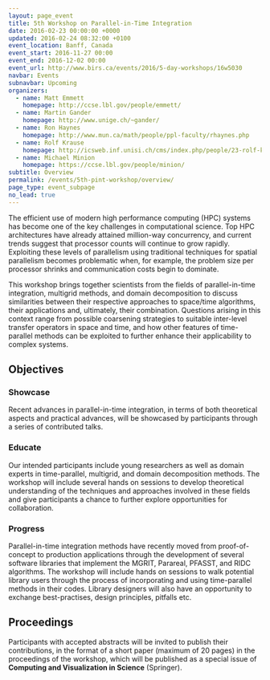 ```yaml
---
layout: page_event
title: 5th Workshop on Parallel-in-Time Integration
date: 2016-02-23 00:00:00 +0000
updated: 2016-02-24 08:32:00 +0100
event_location: Banff, Canada
event_start: 2016-11-27 00:00
event_end: 2016-12-02 00:00
event_url: http://www.birs.ca/events/2016/5-day-workshops/16w5030
navbar: Events
subnavbar: Upcoming
organizers:
  - name: Matt Emmett
    homepage: http://ccse.lbl.gov/people/emmett/
  - name: Martin Gander
    homepage: http://www.unige.ch/~gander/
  - name: Ron Haynes
    homepage: http://www.mun.ca/math/people/ppl-faculty/rhaynes.php
  - name: Rolf Krause
    homepage: http://icsweb.inf.unisi.ch/cms/index.php/people/23-rolf-krause.html
  - name: Michael Minion
    homepage: https://ccse.lbl.gov/people/minion/
subtitle: Overview
permalink: /events/5th-pint-workshop/overview/
page_type: event_subpage
no_lead: true
---
```


The efficient use of modern high performance computing (HPC) systems has become one of the key challenges in computational science.
Top HPC architectures have already attained million-way concurrency, and current trends suggest that processor counts will continue to grow rapidly.
Exploiting these levels of parallelism using traditional techniques for spatial parallelism becomes problematic when, for example, the problem size per processor shrinks and communication costs begin to dominate.

This workshop brings together scientists from the fields of parallel-in-time integration, multigrid methods, and domain decomposition to discuss similarities between their respective approaches to space/time algorithms, their applications and, ultimately, their combination.
Questions arising in this context range from possible coarsening strategies to suitable inter-level transfer operators in space and time, and how other features of time-parallel methods can be exploited to further enhance their applicability to complex systems.

## Objectives

### Showcase

Recent advances in parallel-in-time integration, in terms of both theoretical aspects and practical advances, will be showcased by participants through a series of contributed talks.

### Educate

Our intended participants include young researchers as well as domain experts in time-parallel, multigrid, and domain decomposition methods.
The workshop will include several hands on sessions to develop theoretical understanding of the techniques and approaches involved in these fields and give participants a chance to further explore opportunities for collaboration.

### Progress

Parallel-in-time integration methods have recently moved from proof-of-concept to production applications through the development of several software libraries that implement the MGRIT, Parareal, PFASST, and RIDC algorithms.
The workshop will include hands on sessions to walk potential library users through the process of incorporating and using time-parallel methods in their codes.
Library designers will also have an opportunity to exchange best-practises, design principles, pitfalls etc.

## Proceedings

Participants with accepted abstracts will be invited to publish their contributions, in the format of a short paper (maximum of 20 pages) in the proceedings of the workshop, which will be published as a special issue of **Computing and Visualization in Science** (Springer).
